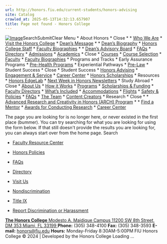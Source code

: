 ```yaml
---
url: http://honors.fiu.edu/current-students/honors-advising
site: Catalog
crawled_at: 2025-05-13T14:32:13.657907
title: Page not found - Honors College
---
```


[![Image](https://honors.fiu.edu/wp-content/uploads/2018/10/fiu-hc-logo.png)](https://honors.fiu.edu/)SearchSubmitClear
Menu
    * About Honors
      * Close
      *         * [Who We Are](https://honors.fiu.edu/who-we-are/)
        * [Visit the Honors College](https://honors.fiu.edu/visit-the-honors-college/)
        * [Dean’s Message](https://honors.fiu.edu/about-honors/deans-welcome/)
      *         * [Dean’s Biography](https://honors.fiu.edu/deans-biography/)
        * [Honors College Staff](https://honors.fiu.edu/about-honors/honors-college-staff/)
        * [Faculty Biographies](https://honors.fiu.edu/student-success/faculty-biographies/)
      *         * [Dean’s Advisory Board](https://honors.fiu.edu/deans-advisory-board/)
        * [FAQs](https://honors.fiu.edu/faqs/)
        * [Directory](https://honors.fiu.edu/directory/)
    * [Admissions](https://honors.fiu.edu/admissions/)
    * [Academics](https://honors.fiu.edu/current-students/honors-advising)
      * Close
      * [Courses](https://honors.fiu.edu/current-students/honors-advising)
        * [Course Selection](https://honors.fiu.edu/academics/course-selection/)
      * [Faculty](https://honors.fiu.edu/current-students/honors-advising)
        * [Faculty Biographies](https://honors.fiu.edu/student-success/faculty-biographies/)
      * Programs and Tracks
        * Early Assurance Programs
        * [Pre-Health Programs](https://honors.fiu.edu/prehealthprograms/)
        * Experiential Pathways
        * [Pre-Law](https://honors.fiu.edu/student-success/prelawpathway/)
    * Student Success
      * Close
      * Student Success
        * [Honors Advising](https://honors.fiu.edu/advising/)
        * [Engagement & Service](https://honors.fiu.edu/engagement-and-service/)
        * [Career Center](https://honors.fiu.edu/careercenter/)
        * [Honors Scholarships](https://honors.fiu.edu/honors-college-scholarships/)
      * Resources
        * [Honors EdgeLab](http://honorsedgelab.fiu.edu/)
        * [Next Week in Honors Newsletters](https://honors.fiu.edu/newsletters/)
    * Study Abroad
      * Close
      * [About Us](https://honors.fiu.edu/studyabroad/)
      * [How it Works](https://honors.fiu.edu/studyabroad/how-it-works/)
      * [Programs](https://honors.fiu.edu/studyabroad/programs/)
      * [Scholarships & Funding](https://honors.fiu.edu/studyabroad/scholarships-funding/)
      * [Faculty Directors](https://honors.fiu.edu/studyabroad/faculty-directors/)
      * [What’s Included](https://honors.fiu.edu/studyabroad/whats-included/)
      * [Accommodations](https://honors.fiu.edu/studyabroad/accommodations/)
      * [Flights](https://honors.fiu.edu/studyabroad/flights/)
      * [Safety & Policies](https://honors.fiu.edu/studyabroad/safety/)
      * [FAQs](https://honors.fiu.edu/studyabroad/faqs/)
      * [The Team](https://honors.fiu.edu/studyabroad/the-team/)
      * [Content Creators](https://honors.fiu.edu/studyabroad/content-creators/)
    * Research
      * Close
      *         * [Advanced Research and Creativity in Honors (ARCH) Program](https://honors.fiu.edu/arch/)
      *         * [Find a Mentor](https://honors.fiu.edu/research/researchaffiliates/)
        * [Awards for Conducting Research](http://honors.fiu.edu/research/research-scholarships-and-funding-opportunities/)
    * [Career Center](https://honors.fiu.edu/careercenter/)


The page you are looking for is no longer here, or never existed in the first place (bummer). You can try searching for what you are looking for using the form below. If that still doesn't provide the results you are looking for, you can always start over from the home page.
Search
  * [Faculty Resource Center](https://honors.fiu.edu/faculty-resource-center/)
  * [Honors Policies](https://honors.fiu.edu/advising/policies/)
  * [FAQs](https://honors.fiu.edu/faqs/)
  * [Directory](https://honors.fiu.edu/directory/)
  * [Visit Us](https://honors.fiu.edu/visit-the-honors-college/)


  * [Nondiscrimination](https://dei.fiu.edu/civil-rights-and-accessibility/harassment-and-discrimination/)
  * [Title IX](https://dei.fiu.edu/civil-rights-and-accessibility/sexual-misconduct-and-title-ix/)
  * [Report Discrimination or Harassment](https://report.fiu.edu/)


[ **The Honors College** Modesto A. Maidique Campus 11200 SW 8th Street, DM 353 Miami, FL 33199 ](https://honors.fiu.edu/visit-the-honors-college)
**Phone:** (305) 348-4100
**Fax:** (305) 348-3593
**E-mail:** honors@fiu.edu
**Hours:**
Monday-Friday 
8:30AM-5:00PM
FIU Honors College © 2024 | Developed by the Honors College
Loading ...
